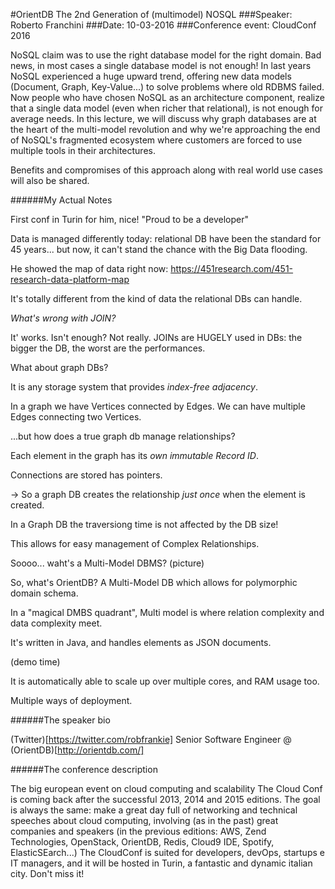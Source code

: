 #OrientDB The 2nd Generation of (multimodel) NOSQL
###Speaker: Roberto Franchini
###Date: 10-03-2016
###Conference event: CloudConf 2016

NoSQL claim was to use the right database model for the right domain. Bad news, in most cases a single database model is not enough!
In last years NoSQL experienced a huge upward trend, offering new data models (Document, Graph, Key-Value...) to solve problems where old RDBMS failed. Now people who have chosen NoSQL as an architecture component, realize that a single data model (even when richer that relational), is not enough for average needs.
In this lecture, we will discuss why graph databases are at the heart of the multi-model revolution  and why we're approaching the end of NoSQL's fragmented ecosystem where customers are forced to use multiple tools in their architectures.

Benefits and compromises of this approach along with real world use cases will also be shared.

######My Actual Notes

First conf in Turin for him, nice!
"Proud to be a developer"

Data is managed differently today: relational DB have been the standard for 45 years... but now, it can't stand the chance with the Big Data flooding.

He showed the map of data right now: https://451research.com/451-research-data-platform-map

It's totally different from the kind of data the relational DBs can handle.

*What's wrong with JOIN?*

It' works. Isn't enough? 
Not really.
JOINs are HUGELY used in DBs: the bigger the DB, the worst are the performances.

What about graph DBs?

It is any storage system that provides _index-free adjacency_.

In a graph we have Vertices connected by Edges. We can have multiple Edges connecting two Vertices.

...but how does a true graph db manage relationships?

Each element in the graph has its *own immutable Record ID*.

Connections are stored has pointers.

-> So a graph DB creates the relationship _just once_ when the element is created.

In a Graph DB the traversiong time is not affected by the DB size!

This allows for easy management of Complex Relationships.

Soooo... waht's a Multi-Model DBMS?
(picture)

So, what's OrientDB? A Multi-Model DB which allows for polymorphic domain schema.

In a "magical DMBS quadrant", Multi model is where relation complexity and data complexity meet.

It's written in Java, and handles elements as JSON documents.

(demo time)

It is automatically able to scale up over multiple cores, and RAM usage too.

Multiple ways of deployment.

######The speaker bio

(Twitter)[https://twitter.com/robfrankie]
Senior Software Engineer @ (OrientDB)[http://orientdb.com/]

######The conference description

The big european event on cloud computing and scalability
The Cloud Conf is coming back after the successful 2013, 2014 and 2015 editions.
The goal is always the same: make a great day full of networking and technical speeches about cloud computing, involving (as in the past) great companies and speakers (in the previous editions: AWS, Zend Technologies, OpenStack, OrientDB, Redis, Cloud9 IDE, Spotify, ElasticSEarch...)
The CloudConf is suited for developers, devOps, startups e IT managers, and it will be hosted in Turin, a fantastic and dynamic italian city. Don't miss it!